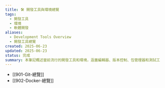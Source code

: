 ```yaml
---
title: 🛠️ 開發工具與環境總覽
tags:
  - 開發工具
  - 環境
  - 軟體開發
aliases:
  - Development Tools Overview
  - 開發工具總覽
created: 2025-06-23
updated: 2025-06-23
status: 完成
summary: 本筆記概述當前流行的開發工具和環境，涵蓋編輯器、版本控制、包管理器和測試工具，幫助開發者選擇合適的工具。
---
```


- [[901-Git-總覽]]
- [[902-Docker-總覽]]

